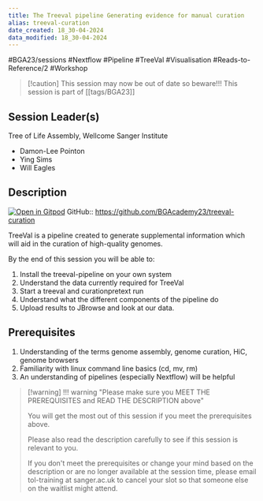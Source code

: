 ```yaml
---
title: The Treeval pipeline Generating evidence for manual curation
alias: treeval-curation
date_created: 18_30-04-2024
data_modified: 18_30-04-2024
---
```

#BGA23/sessions #Nextflow #Pipeline #TreeVal #Visualisation #Reads-to-Reference/2 #Workshop


> [!caution] This session may now be out of date so beware!!!
> This session is part of  [[tags/BGA23]]

## Session Leader(s)

Tree of Life Assembly, Wellcome Sanger Institute

- Damon-Lee Pointon
- Ying Sims
- Will Eagles

## Description
[![Open in Gitpod](https://gitpod.io/button/open-in-gitpod.svg)](https://gitpod.io/#https://github.com/BGAcademy23/treeval-curation)
GitHub:: https://github.com/BGAcademy23/treeval-curation

TreeVal is a pipeline created to generate supplemental information which will aid in the curation of high-quality genomes.

By the end of this session you will be able to:

1. Install the treeval-pipeline on your own system
2. Understand the data currently required for TreeVal
3. Start a treeval and curationpretext run
4. Understand what the different components of the pipeline do
5. Upload results to JBrowse and look at our data.

## Prerequisites

1. Understanding of the terms genome assembly, genome curation, HiC, genome browsers
2. Familiarity with linux command line basics (cd, mv, rm)
3. An understanding of pipelines (especially Nextflow) will be helpful

> [!warning] !!! warning "Please make sure you MEET THE PREREQUISITES and READ THE DESCRIPTION above"
> 
> You will get the most out of this session if you meet the prerequisites above.
> 
> Please also read the description carefully to see if this session is relevant to you.
> 
> If you don't meet the prerequisites or change your mind based on the description or are no longer available at the session time, please email tol-training at sanger.ac.uk to cancel your slot so that someone else on the waitlist might attend.
